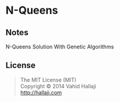 N-Queens
========

## Notes

N-Queens Solution With Genetic Algorithms

## License

> The MIT License (MIT) <br>
> Copyright © 2014 Vahid Hallaji <br> 
> http://hallaji.com
